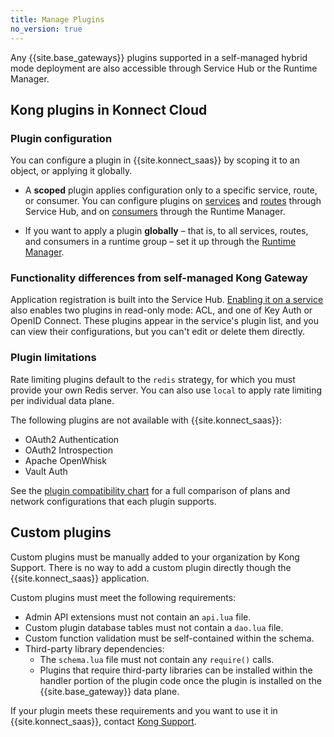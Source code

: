 ```yaml
---
title: Manage Plugins
no_version: true
---
```


Any {{site.base_gateways}} plugins supported in a self-managed hybrid mode
deployment are also accessible through Service Hub or the Runtime Manager.

## Kong plugins in Konnect Cloud

### Plugin configuration

You can configure a plugin in {{site.konnect_saas}} by scoping it to an object,
or applying it globally.

* A **scoped** plugin applies configuration only to a specific service, route,
or consumer. You can configure plugins on
[services](/konnect/servicehub/enable-service-plugin) and
[routes](/konnect/servicehub/enable-route-plugin) through Service Hub, and on
[consumers](/konnect/runtime-manager/gateway-config)
through the Runtime Manager.

* If you want to apply a plugin **globally** &ndash; that is, to all services,
routes, and consumers in a runtime group &ndash; set it up through the
[Runtime Manager](/konnect/runtime-manager/gateway-config).

### Functionality differences from self-managed Kong Gateway

Application registration is built into the Service Hub.
[Enabling it on a service](/konnect/dev-portal/applications/enable-app-reg)
also enables two plugins in read-only mode: ACL, and one of Key Auth or OpenID
Connect. These plugins appear in the service's plugin list, and you can view their
configurations, but you can't edit or delete them directly.

### Plugin limitations

Rate limiting plugins default to the `redis` strategy, for which you must
provide your own Redis server. You can also use `local` to apply rate limiting
per individual data plane.

The following plugins are not available with {{site.konnect_saas}}:
* OAuth2 Authentication
* OAuth2 Introspection
* Apache OpenWhisk
* Vault Auth

See the [plugin compatibility chart](/konnect-platform/compatibility/plugins)
for a full comparison of plans and network configurations that each plugin
supports.

## Custom plugins

Custom plugins must be manually added to your organization by Kong Support.
There is no way to add a custom plugin directly though the {{site.konnect_saas}} application.

Custom plugins must meet the following requirements: 

* Admin API extensions must not contain an `api.lua` file. 
* Custom plugin database tables must not contain a `dao.lua` file. 
* Custom function validation must be self-contained within the schema. 
* Third-party library dependencies: 
  - The `schema.lua` file must not contain any `require()` calls. 
  - Plugins that require third-party libraries can be installed within the handler portion of the plugin code once the plugin is installed on the {{site.base_gateway}} data plane.

If your plugin meets these requirements and you want to use it in
{{site.konnect_saas}}, contact [Kong Support](https://support.konghq.com/).
